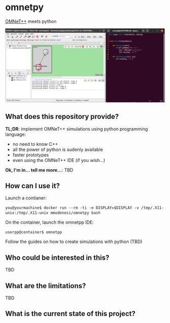 # omnetpy

[OMNeT++](https://omnetpp.org/) meets python

![pytictoc and its code](./pytictoc.png)

## What does this repository provide?

**TL;DR**: implement OMNeT++ simulations using python programming language:

- no need to know C++
- all the power of python is sudenly available
- faster prototypes
- even using the OMNeT++ IDE (if you wish...)

**Ok, I'm in... tell me more...**: TBD

## How can I use it?

Launch a contianer:

```
you@yourmachine$ docker run --rm -ti -e DISPLAY=$DISPLAY -v /tmp/.X11-unix:/tmp/.X11-unix mmodenesi/omnetpy bash
```

On the container, launch the omnetpp IDE:

```
userpp@container$ omnetpp
```

Follow the guides on how to create simulations with python (TBD)


## Who could be interested in this?

TBD

## What are the limitations?

TBD

## What is the current state of this project?
